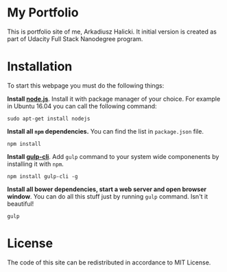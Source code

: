 # My Portfolio
This is portfolio site of me, Arkadiusz Halicki. It initial version is created as part of Udacity Full Stack Nanodegree program.

# Installation
To start this webpage you must do the following things:

**Install [node.js](https://nodejs.org/en/)**. Install it with package manager of your choice. For example in Ubuntu 16.04 you can call the following command:

    sudo apt-get install nodejs

**Install all `npm` dependencies.** You can find the list in `package.json` file.

    npm install
   
**Install [gulp-cli](https://www.npmjs.com/package/gulp-cli)**. Add `gulp` command to your system wide componenents by installing it with `npm`.

    npm install gulp-cli -g

**Install all bower dependencies, start a web server and open browser window**. You can do all this stuff just by running `gulp` command. Isn't it beautiful!

    gulp

# License
The code of this site can be redistributed in accordance to MIT License.
